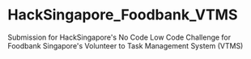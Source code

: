 # HackSingapore_Foodbank_VTMS
Submission for HackSingapore's No Code Low Code Challenge for Foodbank Singapore's Volunteer to Task Management System (VTMS)

